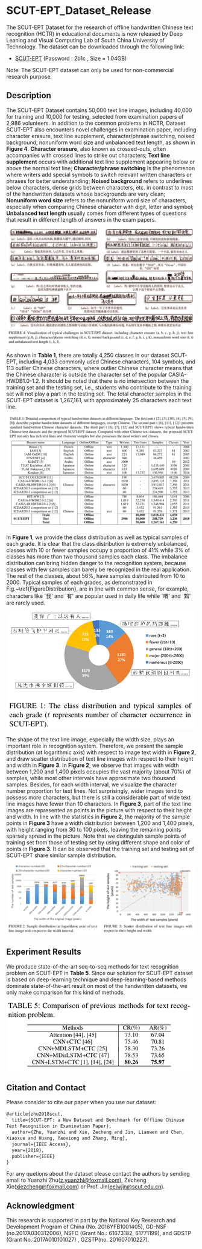# SCUT-EPT_Dataset_Release

The SCUT-EPT Dataset for the research of offline handwritten Chinese text recognition (HCTR) in educational documents is now released by Deep Leaning and Visual Computing Lab of South China University of Technology. The dataset can be downloaded through the following link:

- [SCUT-EPT](https://pan.baidu.com/s/1RHVMX1sFvtCJs1v4Uegwgg)  (Password : 2b1c , Size = 1.04GB)

Note: The SCUT-EPT dataset can only be used for non-commercial research purpose.

## Description

The SCUT-EPT Dataset contains 50,000 text line images, including 40,000 for training and 10,000 for testing, selected from examination papers of 2,986 volunteers. In addition to the common problems in HCTR, Dataset SCUT-EPT also encounters novel challenges in examination paper, including character erasure, text line supplement, character/phrase switching, noised background, nonuniform word size and unbalanced text length, as shown in **Figure 4**. 
**Character erasure**, also known as crossed-outs, often accompanies with crossed lines to strike out characters;
**Text line supplement** occurs with additional text line supplement appearing below or above the normal text line;
**Character/phrase switching** is the phenomenon where writers add special symbols to switch relevant written characters or phrases for better understanding;
**Noised background** refers to underlines below characters, dense grids between characters, etc. in contrast to most of the handwritten datasets whose backgrounds are very clean;
**Nonuniform word size** refers to the nonuniform word size of characters, especially when comparing Chinese character with digit, letter and symbol;
**Unbalanced text length** usually comes from different types of questions that result in different length of answers in the exam papers.

![image](https://github.com/HCIILAB/SCUT-EPT_Dataset_Release/blob/master/images/FigureChallengeSamples.png)

As shown in **Table 1**, there are totally 4,250 classes in our dataset SCUT-EPT, including 4,033 commonly used Chinese characters, 104 symbols, and 113 outlier Chinese characters, where outlier Chinese character means that the Chinese character is outside the character set of the popular CASIA-HWDB1.0-1.2. It should be noted that there is no intersection between the training set and the testing set, i.e., students who contribute to the training set will not play a part in the testing set. The total character samples in the SCUT-EPT dataset is 1,267,161, with approximately 25 characters each text line. 

![image](https://github.com/HCIILAB/SCUT-EPT_Dataset_Release/blob/master/images/TableDataset.png)

In **Figure 1**, we provide the class distribution as well as typical samples of each grade. It is clear that the class distribution is extremely unbalanced, classes with 10 or fewer samples occupy a proportion of 41% while 3% of classes has more than two thousand samples each class. The imbalance distribution can bring hidden danger to the recognition system, because classes with few samples can barely be recognized in the real application. The rest of the classes, about 56%, have samples distributed from 10 to 2000. Typical samples of each grades, as demonstrated in Fig.~\ref{FigureDistribution}, are in line with common sense, for example, characters like \`我' and \`有' are popular used in daily life while \`喟' and \`鸩' are rarely used.

![image](https://github.com/HCIILAB/SCUT-EPT_Dataset_Release/blob/master/images/FigureDistribution.png)

The shape of the text line image, especially the width size, plays an important role in recognition system.  Therefore, we present the sample distribution (at logarithmic axis) with respect to image text width in **Figure 2**, and draw scatter distribution of text line images with respect to their height and width in **Figure 3**. 
In **Figure 2**, we observe that images with width between 1,200 and 1,400 pixels occupies the vast majority (about 70%) of samples, while most other intervals have approximate two thousand samples. Besides, for each width interval, we visualize the character number proportion for text lines. Not surprisingly, wider images tend to possess more characters, but there is still a considerable part of wide text line images have fewer than 10 characters. In **Figure 3**, part of the text line images are represented as points in the picture with respect to their height and width. In line with the statistics in **Figure 2**, the majority of the sample points in **Figure 3** have a width distribution between 1,200 and 1,400 pixels, with height ranging from 30 to 100 pixels, leaving the remaining points sparsely spread in the picture.
Note that we distinguish sample points of training set from those of testing set by using different shape and color of points in **Figure 3**.
It can be observed that the training set and testing set of SCUT-EPT share similar sample distribution.

![image](https://github.com/HCIILAB/SCUT-EPT_Dataset_Release/blob/master/images/FigureWidthandnumber_FigureWidthandheight.png)

## Experiment Results

We produce state-of-the-art seq-to-seq methods for text recognition problem on SCUT-EPT in **Table 5**.  Since our solution for SCUT-EPT dataset is based on deep-learning technique and deep-learning-based methods dominate state-of-the-art result on most of the handwritten datasets, we only make comparison for this kind of methods.

![image](https://github.com/HCIILAB/SCUT-EPT_Dataset_Release/blob/master/images/TablePreviousMethods.png)

## Citation and Contact
Please consider to cite our paper when you use our dataset:

```
@article{zhu2018scut,
  title={SCUT-EPT: a New Dataset and Benchmark for Offline Chinese Text Recognition in Examination Paper},
  author={Zhu, Yuanzhi and Xie, Zecheng and Jin, Lianwen and Chen, Xiaoxue and Huang, Yaoxiong and Zhang, Ming},
  journal={IEEE Access},
  year={2018},
  publisher={IEEE}
}
```

For any quetions about the dataset please contact the authors by sending email to Yuanzhi Zhu([z.yuanzhi@foxmail.com](mailto:z.yuanzhi@foxmail.com)), Zecheng Xie([xiezcheng@foxmail.com](mailto:xiezcheng@foxmail.com)) or Prof. Jin([eelwjin@scut.edu.cn](mailto:eelwjin@scut.edu.cn)).

## Acknowledgment

This research is supported in part by the National Key Research and Development Program  of China (No. 2016YFB1001405), GD-NSF (no.2017A030312006),   NSFC (Grant No.: 61673182, 61771199), and GDSTP (Grant No.:2017A010101027) , GZSTP(no. 201607010227).
